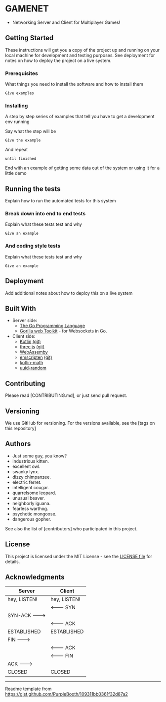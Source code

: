 # GAMENET

* Networking Server and Client for Multiplayer Games!

## Getting Started

These instructions will get you a copy of the project up and running on your local machine for development and testing purposes. See deployment for notes on how to deploy the project on a live system.


### Prerequisites

What things you need to install the software and how to install them

```
Give examples
```

### Installing

A step by step series of examples that tell you have to get a development env running

Say what the step will be

```
Give the example
```

And repeat

```
until finished
```

End with an example of getting some data out of the system or using it for a little demo

## Running the tests

Explain how to run the automated tests for this system

### Break down into end to end tests

Explain what these tests test and why

```
Give an example
```

### And coding style tests

Explain what these tests test and why

```
Give an example
```

## Deployment

Add additional notes about how to deploy this on a live system

## Built With

* Server side:
  * [The Go Programming Language](https://golang.org/)
  * [Gorilla web Toolkit](https://github.com/gorilla) - for Websockets in Go.
* Client side:
  * [Kotlin](https://kotlinlang.org/)   [(git)](https://github.com/JetBrains/kotlin)
  * [three.js](https://threejs.org/)    [(git)](https://github.com/mrdoob/three.js/)
  * [WebAssemby](http://webassembly.org/) 
  * [emscripten](http://kripken.github.io/emscripten-site/) [(git)](https://github.com/kripken/emscripten)
  * [kotlin-math](https://github.com/romainguy/kotlin-math)
  * [uuid-random](https://github.com/jchook/uuid-random)


## Contributing

Please read [CONTRIBUTING.md], or just send pull request.

## Versioning

We use GitHub for versioning. For the versions available, see the [tags on this repository]

## Authors

* Just some guy, you know?
* industrious kitten.
* excellent owl.
* swanky lynx.
* dizzy chimpanzee.
* electric ferret.
* intelligent cougar.
* quarrelsome leopard.
* unusual beaver.
* neighborly iguana.
* fearless warthog.
* psychotic mongoose.
* dangerous gopher.

See also the list of [contributors] who participated in this project.

## License

This project is licensed under the MIT License - see the [LICENSE file](LICENSE) for details.

## Acknowledgments



|    Server        |     Client        |
| ---------------- | ----------------- |
| hey, LISTEN!     | hey, LISTEN!      |
|                  | <--- SYN          |
| SYN-ACK --->     |                   |
|                  | <--- ACK          |
| ESTABLISHED      | ESTABLISHED       |
| FIN --->         |                   |
|                  | <--- ACK          |
|                  | <--- FIN          |
| ACK --->         |                   |
| CLOSED           | CLOSED            |



---

Readme template from https://gist.github.com/PurpleBooth/109311bb0361f32d87a2
